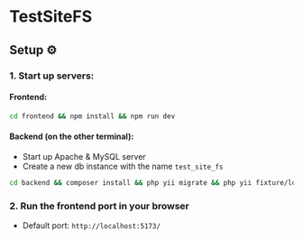 # TestSiteFS

## Setup ⚙️

### 1. Start up servers:

#### Frontend:

```bash
cd frontend && npm install && npm run dev
```

#### Backend (on the other terminal):

-   Start up Apache & MySQL server
-   Create a new db instance with the name `test_site_fs`

```bash
cd backend && composer install && php yii migrate && php yii fixture/load User && php yii serve
```

### 2. Run the frontend port in your browser

-   Default port: `http://localhost:5173/`
